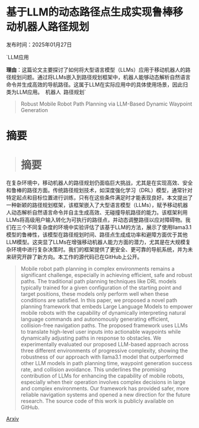# 基于LLM的动态路径点生成实现鲁棒移动机器人路径规划

发布时间：2025年01月27日

`LLM应用

**理由**：这篇论文主要探讨了如何将大型语言模型（LLMs）应用于移动机器人的路径规划问题。通过将LLMs嵌入到路径规划框架中，机器人能够动态解析自然语言命令并生成高效的导航路径。这属于LLM在实际应用中的具体使用场景，因此归类为LLM应用。` `机器人` `路径规划`

> Robust Mobile Robot Path Planning via LLM-Based Dynamic Waypoint Generation

# 摘要

> # 摘要
在复杂环境中，移动机器人的路径规划仍面临巨大挑战，尤其是在实现高效、安全和鲁棒的路径方面。传统路径规划技术，如深度强化学习（DRL）模型，通常针对特定起点和目标位置进行训练，只有在这些条件满足时才能表现良好。本文提出了一种新颖的路径规划框架，该框架嵌入了大型语言模型（LLMs），赋予移动机器人动态解析自然语言命令并自主生成高效、无碰撞导航路径的能力。该框架利用LLMs将高级用户输入转化为可执行的路径点，并动态调整路径以应对障碍物。我们在三个不同复杂度的环境中实验评估了该基于LLM的方法，展示了使用llama3.1模型的鲁棒性，该模型在路径规划时间、路径点生成成功率和避障方面优于其他LLM模型。这突显了LLMs在增强移动机器人能力方面的潜力，尤其是在大规模复杂环境中进行复杂决策时。我们的框架提供了更安全、更可靠的导航系统，并为未来研究开辟了新方向。本工作的源代码已在GitHub上公开。

> Mobile robot path planning in complex environments remains a significant challenge, especially in achieving efficient, safe and robust paths. The traditional path planning techniques like DRL models typically trained for a given configuration of the starting point and target positions, these models only perform well when these conditions are satisfied. In this paper, we proposed a novel path planning framework that embeds Large Language Models to empower mobile robots with the capability of dynamically interpreting natural language commands and autonomously generating efficient, collision-free navigation paths. The proposed framework uses LLMs to translate high-level user inputs into actionable waypoints while dynamically adjusting paths in response to obstacles. We experimentally evaluated our proposed LLM-based approach across three different environments of progressive complexity, showing the robustness of our approach with llama3.1 model that outperformed other LLM models in path planning time, waypoint generation success rate, and collision avoidance. This underlines the promising contribution of LLMs for enhancing the capability of mobile robots, especially when their operation involves complex decisions in large and complex environments. Our framework has provided safer, more reliable navigation systems and opened a new direction for the future research. The source code of this work is publicly available on GitHub.

[Arxiv](https://arxiv.org/abs/2501.15901)